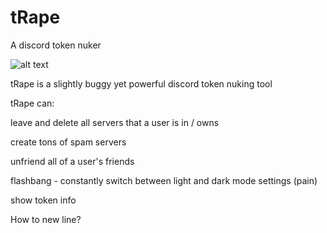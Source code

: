 # tRape
A discord token nuker


![alt text](https://github.com/TacticalSpoon331/tRape/blob/main/Screen%20Shot%202021-02-20%20at%204.00.20%20AM.png?raw=true)


tRape is a slightly buggy yet powerful discord token nuking tool

tRape can:

leave and delete all servers that a user is in / owns

create tons of spam servers

unfriend all of a user's friends

flashbang - constantly switch between light and dark mode settings (pain)

show token info



How to new line?

